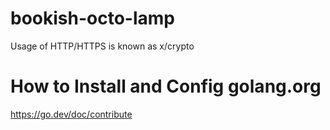 # bookish-octo-lamp
Usage of HTTP/HTTPS is known as x/crypto

# How to Install and Config golang.org
https://go.dev/doc/contribute
